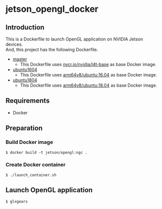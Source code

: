 # jetson_opengl_docker

## Introduction
This is a Dockerfile to launch OpenGL application on NVIDIA Jetson devices.  
And, this project has the following Dockerfile.

- [master](https://github.com/atinfinity/jetson_opengl_docker/tree/master)
  - This Dockerfile uses [nvcr.io/nvidia/l4t-base](https://ngc.nvidia.com/catalog/containers/nvidia:l4t-base) as base Docker image.
- [ubuntu1604](https://github.com/atinfinity/jetson_opengl_docker/tree/ubuntu1604)
  - This Dockerfile uses [arm64v8/ubuntu:16.04](https://hub.docker.com/r/arm64v8/ubuntu/) as base Docker image.
- [ubuntu1804](https://github.com/atinfinity/jetson_opengl_docker/tree/ubuntu1804)
  - This Dockerfile uses [arm64v8/ubuntu:18.04](https://hub.docker.com/r/arm64v8/ubuntu/) as base Docker image.

## Requirements
- Docker

## Preparation
### Build Docker image
```
$ docker build -t jetson/opengl:ngc .
```

### Create Docker container
```
$ ./launch_container.sh
```

## Launch OpenGL application
```
$ glxgears
```
